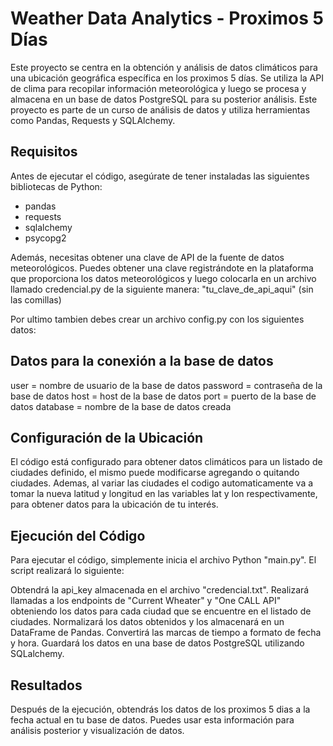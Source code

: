 # Weather Data Analytics - Proximos 5 Días
Este proyecto se centra en la obtención y análisis de datos climáticos para una ubicación geográfica específica en los proximos 5 días. Se utiliza la API de clima para recopilar información meteorológica y luego se procesa y almacena en un base de datos PostgreSQL para su posterior análisis. Este proyecto es parte de un curso de análisis de datos y utiliza herramientas como Pandas, Requests y SQLAlchemy.

## Requisitos
Antes de ejecutar el código, asegúrate de tener instaladas las siguientes bibliotecas de Python:

* pandas
* requests
* sqlalchemy
* psycopg2

Además, necesitas obtener una clave de API de la fuente de datos meteorológicos. Puedes obtener una clave registrándote en la plataforma que proporciona los datos meteorológicos y luego colocarla en un archivo llamado credencial.py de la siguiente manera:
"tu_clave_de_api_aqui" (sin las comillas)

Por ultimo tambien debes crear un archivo config.py con los siguientes datos:

## Datos para la conexión a la base de datos
user = nombre de usuario de la base de datos
password = contraseña de la base de datos
host = host de la base de datos
port = puerto de la base de datos
database = nombre de la base de datos creada

## Configuración de la Ubicación
El código está configurado para obtener datos climáticos para un listado de ciudades definido, el mismo puede modificarse agregando o quitando ciudades.
Ademas, al variar las ciudades el codigo automaticamente va a tomar la nueva latitud y longitud en las variables lat y lon respectivamente,
para obtener datos para la ubicación de tu interés.

## Ejecución del Código
Para ejecutar el código, simplemente inicia el archivo Python "main.py". El script realizará lo siguiente:

Obtendrá la api_key almacenada en el archivo "credencial.txt".
Realizará llamadas a los endpoints de "Current Wheater" y "One CALL API" obteniendo los datos para cada ciudad que se encuentre en el listado de ciudades.
Normalizará los datos obtenidos y los almacenará en un DataFrame de Pandas.
Convertirá las marcas de tiempo a formato de fecha y hora.
Guardará los datos en una base de datos PostgreSQL utilizando SQLalchemy.

## Resultados
Después de la ejecución, obtendrás los datos de los proximos 5 dias a la fecha actual en tu base de datos. Puedes usar esta información para análisis posterior y visualización de datos.